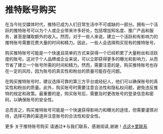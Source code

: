 # 推特账号购买

在当今社交媒体时代，推特已成为人们日常生活中不可或缺的一部分。拥有一个活跃的推特账号可以为个人或企业带来许多好处，包括增加知名度、推广产品和服务，甚至是赚取额外的收入。然而，对于一些人来说，建立一个活跃和有影响力的推特账号需要花费大量的时间和精力。因此，一些人会选择购买现有的推特账号。

购买推特账号可能是一个快速且简单的方式来获得一个已经积累了大量粉丝和活跃度的账号。这对于个人品牌或企业来说，可以立即获得更多的曝光和影响力，从而节省了建立一个账号所需的时间和精力。然而，需要注意的是，购买推特账号也存在一定的风险，因为账号的真实性和粉丝的质量可能存在问题。

在购买推特账号时，建议选择可靠的第三方平台或经纪人，他们可以确保账号的真实性和粉丝的质量。此外，购买账号时需要注意合法性和隐私权问题，避免违反推特的规定和政策。最重要的是，购买账号后，需要及时更改账号的登录信息和密码，以确保账号的安全性。

总而言之，购买推特账号可能是一个快速获得影响力和曝光的途径，但需要谨慎对待，选择可靠的渠道并注意账号的合法性和安全性。

更多 关于推特账号购买 请通过✈与我们联系，感谢阅读,谢谢！[点这✈里联系](https://a.k02.cc)